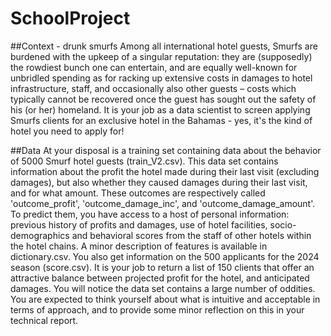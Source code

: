 # SchoolProject

##Context - drunk smurfs
Among all international hotel guests, Smurfs are burdened with the upkeep of a singular reputation: 
they are (supposedly) the rowdiest bunch one can entertain, and are equally well-known for 
unbridled spending as for racking up extensive costs in damages to hotel infrastructure, staff, and 
occasionally also other guests – costs which typically cannot be recovered once the guest has sought 
out the safety of his (or her) homeland.
It is your job as a data scientist to screen applying Smurfs clients for an exclusive hotel in the 
Bahamas - yes, it's the kind of hotel you need to apply for!

##Data
At your disposal is a training set containing data about the behavior of 5000 Smurf hotel guests 
(train_V2.csv). This data set contains information about the profit the hotel made during their last 
visit (excluding damages), but also whether they caused damages during their last visit, and for what 
amount. These outcomes are respectively called 'outcome_profit', 'outcome_damage_inc', and 
'outcome_damage_amount'. To predict them, you have access to a host of personal information: 
previous history of profits and damages, use of hotel facilities, socio-demographics and behavioral 
scores from the staff of other hotels within the hotel chains. A minor description of features is 
available in dictionary.csv.
You also get information on the 500 applicants for the 2024 season (score.csv). 
It is your job to return a list of 150 clients that offer an attractive balance between projected profit for the hotel, and 
anticipated damages.
You will notice the data set contains a large number of oddities. You are expected to think yourself 
about what is intuitive and acceptable in terms of approach, and to provide some minor reflection 
on this in your technical report. 

